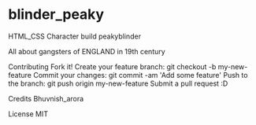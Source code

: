 # blinder_peaky

HTML_CSS Character build peakyblinder

All about gangsters of ENGLAND in 19th century

Contributing
Fork it!
Create your feature branch: git checkout -b my-new-feature
Commit your changes: git commit -am 'Add some feature'
Push to the branch: git push origin my-new-feature
Submit a pull request :D

Credits
Bhuvnish_arora

License
MIT